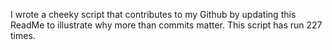 I wrote a cheeky script that contributes to my Github by updating this ReadMe to illustrate why more than commits matter. This script has run 227 times.